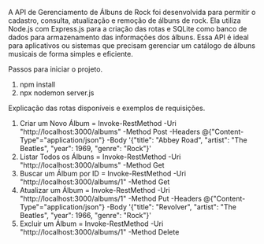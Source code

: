   A API de Gerenciamento de Álbuns de Rock foi desenvolvida para permitir o cadastro, consulta, atualização e remoção de álbuns de rock. Ela utiliza Node.js com Express.js para a criação das rotas e SQLite como banco de dados para armazenamento das informações dos álbuns. Essa API é ideal para aplicativos ou sistemas que precisam gerenciar um catálogo de álbuns musicais de forma simples e eficiente.

Passos para iniciar o projeto.
 1. npm install
 2. npx nodemon server.js

Explicação das rotas disponíveis e exemplos de requisições.
 1. Criar um Novo Álbum = Invoke-RestMethod -Uri "http://localhost:3000/albums" -Method Post -Headers @{"Content-Type"="application/json"} -Body '{"title": "Abbey Road", "artist": "The Beatles", "year": 1969, "genre": "Rock"}'
 2. Listar Todos os Álbuns = Invoke-RestMethod -Uri "http://localhost:3000/albums" -Method Get
 3. Buscar um Álbum por ID = Invoke-RestMethod -Uri "http://localhost:3000/albums/1" -Method Get
 4. Atualizar um Álbum = Invoke-RestMethod -Uri "http://localhost:3000/albums/1" -Method Put -Headers @{"Content-Type"="application/json"} -Body '{"title": "Revolver", "artist": "The Beatles", "year": 1966, "genre": "Rock"}'
 5. Excluir um Álbum = Invoke-RestMethod -Uri "http://localhost:3000/albums/1" -Method Delete
